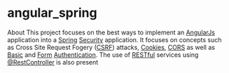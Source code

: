 # angular_spring
About
This project focuses on the best ways to implement
an [AngularJs](https://angularjs.org/) application into a [Spring](http://projects.spring.io/spring-framework/) [Security](http://projects.spring.io/spring-security/)
application.
It focuses on concepts such as Cross Site Request Fogery ([CSRF](https://www.owasp.org/index.php/Cross-Site_Request_Forgery_%28CSRF%29_Prevention_Cheat_Sheet))
attacks, [Cookies](https://en.wikipedia.org/wiki/HTTP_cookie), [CORS](https://developer.mozilla.org/en-US/docs/Web/HTTP/Access_control_CORS) as well as [Basic](https://en.wikipedia.org/wiki/Basic_access_authentication) and [Form](https://en.wikipedia.org/wiki/Form-based_authentication) [Authentication](https://en.wikipedia.org/wiki/Authentication). 
The use of [RESTful](http://www.drdobbs.com/web-development/restful-web-services-a-tutorial/240169069) services using [@RestController](http://docs.spring.io/spring/docs/current/javadoc-api/org/springframework/web/bind/annotation/RestController.html) is also present
